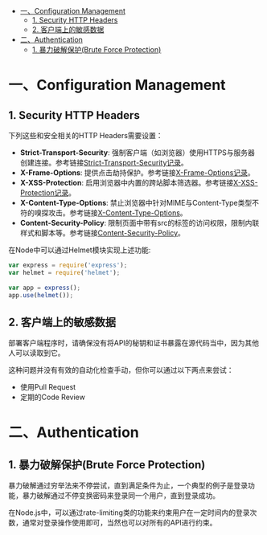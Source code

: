 
<!-- @import "[TOC]" {cmd="toc" depthFrom=1 depthTo=6 orderedList=false} -->

<!-- code_chunk_output -->

* [一、Configuration Management](#一-configuration-management)
	* [1. Security HTTP Headers](#1-security-http-headers)
	* [2. 客户端上的敏感数据](#2-客户端上的敏感数据)
* [二、Authentication](#二-authentication)
	* [1. 暴力破解保护(Brute Force Protection)](#1-暴力破解保护brute-force-protection)

<!-- /code_chunk_output -->

# 一、Configuration Management

## 1. Security HTTP Headers
下列这些和安全相关的HTTP Headers需要设置：
* **Strict-Transport-Security**: 强制客户端（如浏览器）使用HTTPS与服务器创建连接。参考链接[Strict-Transport-Security记录](https://github.com/Kilin9527/Frontend_And_Backend_Knowledge/blob/master/documents/security/http_response_header_Strick-Transport-Security.md)。
* **X-Frame-Options**: 提供点击劫持保护。参考链接[X-Frame-Options记录](https://github.com/Kilin9527/Frontend_And_Backend_Knowledge/blob/master/documents/security/http_response_header_X-Frame-Options.md)。
* **X-XSS-Protection**: 启用浏览器中内置的跨站脚本筛选器。参考链接[X-XSS-Protection记录](https://github.com/Kilin9527/Frontend_And_Backend_Knowledge/blob/master/documents/security/http_response_header_X-XSS-Protection.md)。
* **X-Content-Type-Options**: 禁止浏览器中针对MIME与Content-Type类型不符的嗅探攻击。参考链接[X-Content-Type-Options](https://github.com/Kilin9527/Frontend_And_Backend_Knowledge/blob/master/documents/security/http_response_header_X-Content-Type-Options.md)。
* **Content-Security-Policy**: 限制页面中带有src的标签的访问权限，限制内联样式和脚本等。参考链接[Content-Security-Policy](https://github.com/Kilin9527/Frontend_And_Backend_Knowledge/blob/master/documents/security/http_response_header_Content-Security-Policy.md)。

在Node中可以通过Helmet模块实现上述功能:
```javascript {.line-numbers}
var express = require('express');
var helmet = require('helmet');
 
var app = express();
app.use(helmet());
```

## 2. 客户端上的敏感数据
部署客户端程序时，请确保没有将API的秘钥和证书暴露在源代码当中，因为其他人可以读取到它。

这种问题并没有有效的自动化检查手动，但你可以通过以下两点来尝试：
* 使用Pull Request
* 定期的Code Review

# 二、Authentication
## 1. 暴力破解保护(Brute Force Protection)
暴力破解通过穷举法来不停尝试，直到满足条件为止，一个典型的例子是登录功能，暴力破解通过不停变换密码来登录同一个用户，直到登录成功。

在Node.js中，可以通过rate-limiting类的功能来约束用户在一定时间内的登录次数，通常对登录操作使用即可，当然也可以对所有的API进行约束。

